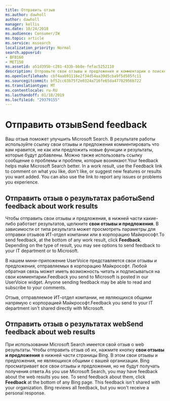 ```yaml
---
title: Отправить отзыв
ms.author: dawholl
author: dawholl
manager: kellis
ms.date: 10/24/2018
ms.audience: Consumer/IW
ms.topic: article
ms.service: mssearch
localization_priority: Normal
search.appverid:
- BFB160
- MET150
ms.assetid: a51d395b-c281-433b-bb8e-fefac5252110
description: Отправьте свои отзывы и предложения и комментарии о поиске Майкрософт для ИТ-отдела или Microsoft
ms.openlocfilehash: cbf4aab91116e2f34d54aa39d5cba9f5d505fc11
ms.sourcegitcommit: bf52cc63b75f2e0324a716fe65da47702956b722
ms.translationtype: MT
ms.contentlocale: ru-RU
ms.lasthandoff: 01/18/2019
ms.locfileid: "29379155"
---
```

# <a name="send-feedback"></a><span data-ttu-id="ee3c6-103">Отправить отзыв</span><span class="sxs-lookup"><span data-stu-id="ee3c6-103">Send feedback</span></span>

<span data-ttu-id="ee3c6-p101">Ваш отзыв поможет улучшить Microsoft Search. В результате работы используйте ссылку свои отзывы и предложения комментировать что вам нравится, не как или предложить новые функции и результаты, которые будут добавлены. Можно также использовать ссылку сообщение о проблемы и проблем, которые возникают.</span><span class="sxs-lookup"><span data-stu-id="ee3c6-p101">Your feedback helps make Microsoft Search better. In a work result, use the Feedback link to comment on what you like, don't like, or suggest new features or results you want added. You can also use the link to report any issues or problems you experience.</span></span>
  
## <a name="send-feedback-about-work-results"></a><span data-ttu-id="ee3c6-107">Отправить отзыв о результатах работы</span><span class="sxs-lookup"><span data-stu-id="ee3c6-107">Send feedback about work results</span></span>

<span data-ttu-id="ee3c6-p102">Чтобы отправить свои отзывы и предложения, в нижней части какие-либо работает результатов, щелкните **свои отзывы и предложения**. В зависимости от типа результата может просмотреть параметры для отправки отзывов ИТ-отдел компании или в корпорацию Майкрософт.</span><span class="sxs-lookup"><span data-stu-id="ee3c6-p102">To send feedback, at the bottom of any work result, click **Feedback**. Depending on the type of result, you may see options to send feedback to your IT department or to Microsoft.</span></span>
  
<span data-ttu-id="ee3c6-p103">В нашем мини-приложение UserVoice представляется свои отзывы и предложения, отправляемых в корпорацию Майкрософт. Любой обратная связь может иметь возможность читать и подписываться на свои комментарии.</span><span class="sxs-lookup"><span data-stu-id="ee3c6-p103">Feedback you send to Microsoft is posted in our UserVoice widget. Anyone sending feedback may be able to read and subscribe to your comments.</span></span>
  
<span data-ttu-id="ee3c6-112">Отзыв, отправляемое ИТ-отдел компании, не являющихся общими напрямую с корпорацией Майкрософт.</span><span class="sxs-lookup"><span data-stu-id="ee3c6-112">Feedback you send to your IT department isn't shared directly with Microsoft.</span></span>
  
## <a name="send-feedback-about-web-results"></a><span data-ttu-id="ee3c6-113">Отправить отзыв о результатах web</span><span class="sxs-lookup"><span data-stu-id="ee3c6-113">Send feedback about web results</span></span>

<span data-ttu-id="ee3c6-p104">При использовании Microsoft Search имеется свой отзыв о web результаты. Чтобы отправить отзыв об их, нажмите кнопку **свои отзывы и предложения** в нижней части страницы Bing. В этом свои отзывы и предложения, не являющихся общими с вашей организации. Bing просматривает все свои отзывы и предложения, но не будут получать получения ответа.</span><span class="sxs-lookup"><span data-stu-id="ee3c6-p104">As you use Microsoft Search, you may have feedback about the web results you see. To send feedback about them, click **Feedback** at the bottom of any Bing page. This feedback isn't shared with your organization. Bing reviews all feedback, but you won't receive a personal response.</span></span> 

  


